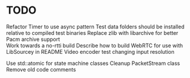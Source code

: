# TODO

Refactor Timer to use async pattern
Test data folders should be installed relative to compiled test binaries
Replace zlib with libarchive for better Pacm archive support  
Work towards a no-rtti build
Describe how to build WebRTC for use with LibSourcey in README
Video encoder test changing input resolution

Use std::atomic for state machine classes
Cleanup PacketStream class 
Remove old code comments
